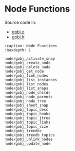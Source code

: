 # Node Functions

Source code in:
- [gobj.c](https://github.com/artgins/yunetas/blob/main/kernel/c/gobj-c/src/gobj.c)
- [gobj.h](https://github.com/artgins/yunetas/blob/main/kernel/c/gobj-c/src/gobj.h)

```{toctree}
:caption: Node Functions
:maxdepth: 1

node/gobj_activate_snap
node/gobj_create_node
node/gobj_delete_node
node/gobj_get_node
node/gobj_link_nodes
node/gobj_list_instances
node/gobj_list_nodes
node/gobj_list_snaps
node/gobj_node_childs
node/gobj_node_parents
node/gobj_node_tree
node/gobj_shoot_snap
node/gobj_topic_desc
node/gobj_topic_hooks
node/gobj_topic_jtree
node/gobj_topic_links
node/gobj_topic_size
node/gobj_treedbs
node/gobj_treedb_topics
node/gobj_unlink_nodes
node/gobj_update_node

```
